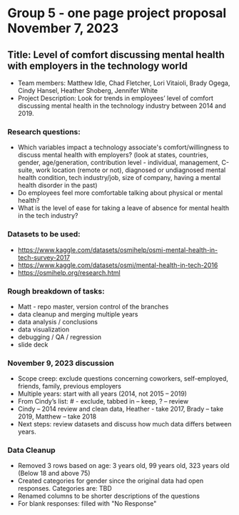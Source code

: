 # Group 5 - one page project proposal November 7, 2023
## Title: Level of comfort discussing mental health with employers in the technology world
- Team members: Matthew Idle, Chad Fletcher, Lori Vitaioli, Brady Ogega, Cindy Hansel, Heather Shoberg, Jennifer White
- Project Description: Look for trends in employees’ level of comfort discussing mental health in the technology industry between 2014 and 2019.

### Research questions:
- Which variables impact a technology associate's comfort/willingness to discuss mental health with employers? (look at states, countries, gender, age/generation, contribution level - individual, management, C-suite, work location (remote or not), diagnosed or undiagnosed mental health condition, tech industry/job, size of company, having a mental health disorder in the past)
- Do employees feel more comfortable talking about physical or mental health?
- What is the level of ease for taking a leave of absence for mental health in the tech industry?

### Datasets to be used: 
- https://www.kaggle.com/datasets/osmihelp/osmi-mental-health-in-tech-survey-2017
- https://www.kaggle.com/datasets/osmi/mental-health-in-tech-2016
- https://osmihelp.org/research.html

### Rough breakdown of tasks:
- Matt - repo master, version control of the branches
- data cleanup and merging multiple years
- data analysis / conclusions
- data visualization 
- debugging / QA / regression
- slide deck

### November 9, 2023 discussion
- Scope creep: exclude questions concerning coworkers, self-employed, friends, family, previous employers
- Multiple years: start with all years (2014, not 2015 – 2019)
- From Cindy’s list:  # - exclude, tabbed in – keep, ? – review
- Cindy – 2014 review and clean data, Heather - take 2017, Brady – take 2019, Matthew – take 2018
- Next steps: review datasets and discuss how much data differs between years.

### Data Cleanup
- Removed 3 rows based on age: 3 years old, 99 years old, 323 years old (Below 18 and above 75)
- Created categories for gender since the original data had open responses. Categories are: TBD
- Renamed columns to be shorter descriptions of the questions
- For blank responses: filled with "No Response"
